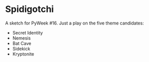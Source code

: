 Spidigotchi
===========

A sketch for PyWeek #16. Just a play on the five theme candidates:
 - Secret Identity
 - Nemesis
 - Bat Cave
 - Sidekick
 - Kryptonite
